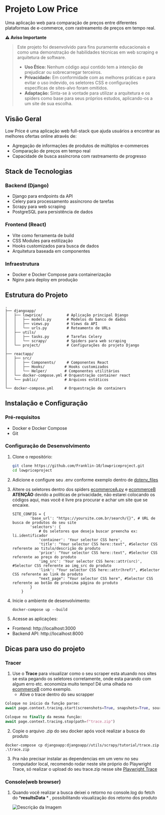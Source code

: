 # Projeto Low Price

Uma aplicação web para comparação de preços entre diferentes plataformas de e-commerce, com rastreamento de preços em tempo real.

**⚠️ Aviso Importante**

> Este projeto foi desenvolvido para fins puramente educacionais e como uma demonstração de habilidades técnicas em web scraping e arquitetura de software.
>
> - **Uso Ético:** Nenhum código aqui contido tem a intenção de prejudicar ou sobrecarregar terceiros.
> - **Privacidade:** Em conformidade com as melhores práticas e para evitar o uso indevido, os seletores CSS e configurações específicas de sites-alvo foram omitidos.
> - **Adaptação:** Sinta-se à vontade para utilizar a arquitetura e os spiders como base para seus próprios estudos, aplicando-os a um site de sua escolha.

## Visão Geral

Low Price é uma aplicação web full-stack que ajuda usuários a encontrar as melhores ofertas online através de:

- Agregação de informações de produtos de múltiplos e-commerces
- Comparação de preços em tempo real
- Capacidade de busca assíncrona com rastreamento de progresso

## Stack de Tecnologias

### Backend (Django)

- Django para endpoints da API
- Celery para processamento assíncrono de tarefas
- Scrapy para web scraping
- PostgreSQL para persistência de dados

### Frontend (React)

- Vite como ferramenta de build
- CSS Modules para estilização
- Hooks customizados para busca de dados
- Arquitetura baseada em componentes

### Infraestrutura

- Docker e Docker Compose para containerização
- Nginx para deploy em produção

## Estrutura do Projeto

```
.
├── djangoapp/
│   ├── lowprice/           # Aplicação principal Django
│   │   ├── models.py       # Modelos do banco de dados
│   │   ├── views.py        # Views da API
│   │   └── urls.py         # Roteamento de URLs
│   ├── utils/
│   │   ├── tasks.py        # Tarefas Celery
│   │   └── scrapy/         # Spiders para web scraping
│   └── project/            # Configurações do projeto Django
│
├── reactapp/
│   ├── src/
│   │   ├── Components/     # Componentes React
│   │   ├── Hooks/         # Hooks customizados
│   │   └── Helper/        # Componentes utilitários
│   └── docker-compose.yml # Orquestração container react
│   └── public/            # Arquivos estáticos
│
└── docker-compose.yml     # Orquestração de containers
```

## Instalação e Configuração

### Pré-requisitos

- Docker e Docker Compose
- Git

### Configuração de Desenvolvimento

1. Clone o repositório:

   ```bash
   git clone https://github.com/Franklin-10/lowpriceproject.git
   cd lowpriceproject
   ```
2. Adicione e configure seu .env conforme exemplo dentro de [dotenv_files](https://github.com/Franklin-10/lowpriceproject/tree/main/dotenv_files)
3. Altere os seletores dentro dos spiders [ecommerceA.py](https://github.com/Franklin-10/lowpriceproject/blob/main/djangoapp/utils/scrapy/tutorial/tutorial/spiders/ecommerceA.py) e [ecommerceB](https://github.com/Franklin-10/lowpriceproject/blob/main/djangoapp/utils/scrapy/tutorial/tutorial/spiders/ecommerceB.py)
   **ATENÇÃO** devido a políticas de privacidade, não estarei colocando os códigos aqui, mas você é livre pra procurar e achar um site que se encaixe.

   ```
   SITE_CONFIG = {
           'base_url': "https://yoursite.com.br/search/{}", # URL de busca de produtos do seu site
           'selectors': {
               # Os seletores que deseja buscar preencha ex: li.identificador
               'container': 'Your selector CSS here', 
               'title': "Your selector CSS here::text", #Selector CSS referente ao titulo/descrição do produto
               'price': "Your selector CSS here::text", #Selector CSS referente ao preço do produto
               'img_src': 'Your selector CSS here::attr(src)', #Selector CSS referente ao img_src do produto
               'link': "Your selector CSS here::attr(href)", #Selector CSS referente ao link do produto
               "next_page": "Your selector CSS here", #Selector CSS referente ao botão de proóxima página do produto
           }
       }
   ```
4. Inicie o ambiente de desenvolvimento:

   `docker-compose up --build`
5. Acesse as aplicações:

- Frontend: http://localhost:3000
- Backend API: http://localhost:8000

## Dicas para uso do projeto

### Tracer

1. Use o **Trace** para visualizar como o seu scraper esta atuando nos sites se esta pegando os seletores corretamente, onde esta parando com algum erro etc. economiza muito tempo! Dê uma olhada no [ecommerceB](https://github.com/Franklin-10/lowpriceproject/blob/main/djangoapp/utils/scrapy/tutorial/tutorial/spiders/ecommerceB.py) como exemplo.
   * Ative o trace dentro do seu scrapper

```python
Coloque no inicio da função parse:
await page.context.tracing.start(screenshots=True, snapshots=True, sources=True)

Coloque no finally da mesma função:
await page.context.tracing.stop(path=f"trace.zip")
```

2. Copie o arquivo .zip do seu docker após você realizar a busca do produto

  ``docker-compose cp djangoapp:djangoapp//utils/scrapy/tutorial/trace.zip .\trace.zip``

3. Pra não precisar instalar as dependencias em um venv no seu computador local, recomendo rodar
   neste site próprio do Playwright Trace, só realizar o upload do seu trace.zip nesse site [Playwright Trace](https://trace.playwright.dev/)

### Console(web browser)

1. Quando você realizar a busca deixei o retorno no console.log do fetch do ***resultsData** * , possibilitando visualização dos retorno dos produto

   ![Descrição da Imagem](images/meu-grafico.png)

